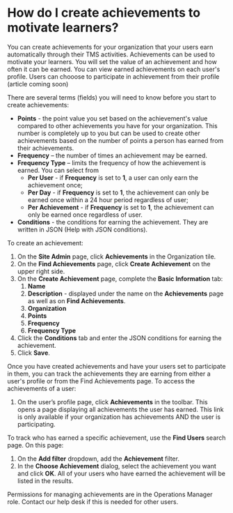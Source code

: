 # How do I create achievements to motivate learners?

You can create achievements for your organization that your users earn automatically through their TMS activities. Achievements can be used to motivate your learners. You will set the value of an achievement and how often it can be earned. You can view earned achievements on each user's profile. Users can chooose to participate in achievement from their profile (article coming soon)

There are several terms (fields) you will need to know before you start to create achievements:

- **Points** - the point value you set based on the achievement's value compared to other achievements you have for your organization. This number is completely up to you but can be used to create other achievements based on the number of points a person has earned from their achievements.
- **Frequency** – the number of times an achievement may be earned.
- **Frequency Type** – limits the frequency of how the achievement is earned. You can select from
     - **Per User** - if **Frequency** is set to **1**, a user can only earn the achievement once;
     - **Per Day** - if **Frequency** is set to **1**, the achievement can only be earned once within a 24 hour period regardless of user;
     - **Per Achievement** - if **Frequency** is set to **1**, the achievement can only be earned once regardless of user.
- **Conditions** - the conditions for earning the achievement. They are written in JSON (Help with JSON conditions).

To create an achievement:
1. On the **Site Admin** page, click **Achievements** in the Organization tile.
1. On the **Find Achievements** page, click **Create Achievement** on the upper right side.
1. On the **Create Achievement** page, complete the **Basic Information** tab:
     1. **Name**
     1. **Description** - displayed under the name on the **Achievements** page as well as on **Find Achievements**.
     1. **Organization** 
     1. **Points**
     1. **Frequency**
     1. **Frequency Type**
1. Click the **Conditions** tab and enter the JSON conditions for earning the achievement.
1. Click **Save**.

Once you have created achievements and have your users set to participate in them, you can track the achievements they are earning from either a user's profile or from the Find Achievements page. To access the achievements of a user: 
1. On the user’s profile page, click **Achievements** in the toolbar. This opens a page displaying all achievements the user has earned. This link is only available if your organization has achievements AND the user is participating.

To track who has earned a specific achievement, use the **Find Users** search page. On this page:
1. On the **Add filter** dropdown, add the **Achievement** filter.
1. In the **Choose Achievement** dialog, select the achievement you want and click **OK**.
All of your users who have earned the achievement will be listed in the results.

Permissions for managing achievements are in the Operations Manager role. Contact our help desk if this is needed for other users.